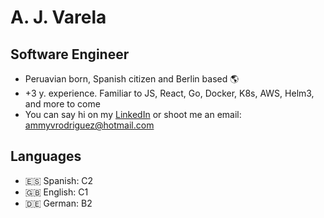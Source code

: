# A. J. Varela

## Software Engineer

* Peruavian born, Spanish citizen and Berlin based 🌎
* +3 y. experience. Familiar to JS, React, Go, Docker, K8s, AWS, Helm3, and more to come
* You can say hi on my [LinkedIn](https://www.linkedin.com/in/ammy-varela-rodriguez/) or shoot me an email: ammyvrodriguez@hotmail.com

## Languages

* 🇪🇸 Spanish: C2
* 🇬🇧 English: C1
* 🇩🇪 German: B2
